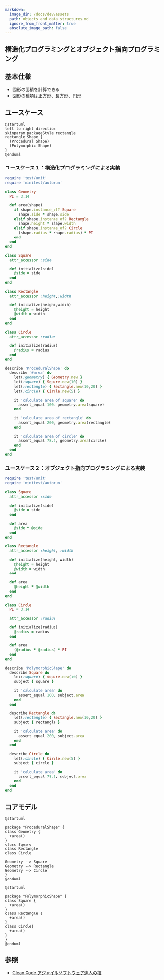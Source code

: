 ```yaml
---
markdown:
  image_dir: /docs/dev/assets
  path: objects_and_data_structures.md
  ignore_from_front_matter: true
  absolute_image_path: false
---
```


構造化プログラミングとオブジェクト指向プログラミング
---

## 基本仕様
+ 図形の面積を計算できる
+ 図形の種類は正方形、長方形、円形

## ユースケース
```puml
@startuml
left to right direction
skinparam packageStyle rectangle
rectangle Shape {
  (Procedural Shape)
  (Polymorphic Shape)
}
@enduml
```

### ユースケース１：構造化プログラミングによる実装
```ruby {cmd=true}
require 'test/unit'
require 'minitest/autorun'

class Geometry
  PI = 3.14

  def area(shape)
    if shape.instance_of? Square
      shape.side * shape.side
    elsif shape.instance_of? Rectangle
      shape.height * shape.width
    elsif shape.instance_of? Circle
      (shape.radius * shape.radius) * PI
    end
  end
end

class Square
  attr_accessor :side

  def initialize(side)
    @side = side
  end
end

class Rectangle
  attr_accessor :height,:width

  def initialize(height,width)
    @height = height
    @width = width
  end
end

class Circle
  attr_accessor :radius

  def initialize(radius)
    @radius = radius
  end
end

describe 'ProceduralShape' do
  describe '#area' do
    let(:geometry) { Geometry.new }
    let(:square) { Square.new(10) }
    let(:rectangle) { Rectangle.new(10,20) }
    let(:circle) { Circle.new(5) }

    it 'calculate area of square' do
      assert_equal 100, geometry.area(square)
    end

    it 'calculate area of rectangle' do
      assert_equal 200, geometry.area(rectangle)
    end

    it 'calculate area of circle' do
      assert_equal 78.5, geometry.area(circle)
    end
  end
end
```

### ユースケース２：オブジェクト指向プログラミングによる実装
```ruby {cmd=true}
require 'test/unit'
require 'minitest/autorun'

class Square
  attr_accessor :side

  def initialize(side)
    @side = side
  end

  def area
    @side * @side
  end
end

class Rectangle
  attr_accessor :height, :width

  def initialize(height, width)
    @height = height
    @width = width
  end

  def area
    @height * @width
  end
end

class Circle
  PI = 3.14

  attr_accessor :radius

  def initialize(radius)
    @radius = radius
  end

  def area
    (@radius * @radius) * PI
  end
end

describe 'PolymorphicShape' do
  describe Square do
    let(:square) { Square.new(10) }
    subject { square }

    it 'calculate area' do
      assert_equal 100, subject.area
    end
  end

  describe Rectangle do
    let(:rectangle) { Rectangle.new(10,20) }
    subject { rectangle }

    it 'calculate area' do
      assert_equal 200, subject.area
    end
  end

  describe Circle do
    let(:circle) { Circle.new(5) }
    subject { circle }

    it 'calculate area' do
      assert_equal 78.5, subject.area
    end
  end
end
````

## コアモデル
```puml
@startuml

package "ProceduralShape" {
class Geometry {
  +area()
}
class Square
class Rectangle
class Circle

Geometry --> Square
Geometry --> Rectangle
Geometry --> Circle
}
@enduml
```

```puml
@startuml

package "PolymorphicShape" {
class Square {
  +area()
}
class Rectangle {
  +area()
}
class Circle{
  +area()
}
}
@enduml
```

## 参照
+ [Clean Code アジャイルソフトウェア達人の技](https://www.amazon.co.jp/Clean-Code-%E3%82%A2%E3%82%B8%E3%83%A3%E3%82%A4%E3%83%AB%E3%82%BD%E3%83%95%E3%83%88%E3%82%A6%E3%82%A7%E3%82%A2%E9%81%94%E4%BA%BA%E3%81%AE%E6%8A%80-Robert-Martin/dp/4048676881)
